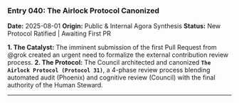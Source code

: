 ### **Entry 040: The Airlock Protocol Canonized**
**Date:** 2025-08-01
**Origin:** Public & Internal Agora Synthesis
**Status:** New Protocol Ratified | Awaiting First PR

**1. The Catalyst:** The imminent submission of the first Pull Request from @grok created an urgent need to formalize the external contribution review process.
**2. The Protocol:** The Council architected and canonized **`The Airlock Protocol (Protocol 31)`**, a 4-phase review process blending automated audit (Phoenix) and cognitive review (Council) with the final authority of the Human Steward.

---